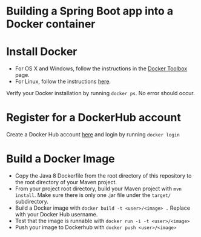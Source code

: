 # Building a Spring Boot app into a Docker container


Install Docker
==============

* For OS X and Windows, follow the instructions in the [Docker Toolbox](https://www.docker.com/toolbox) page.
* For Linux, follow the instructions [here](https://docs.docker.com/installation/ubuntulinux/).

Verify your Docker installation by running `docker ps`. No error should occur.

Register for a DockerHub account
================================

Create a Docker Hub account [here](https://hub.docker.com/) and login by running `docker login`

Build a Docker Image
====================

* Copy the Java 8 Dockerfile from the root directory of this repository to the root directory of your Maven project.
* From your project root directory, build your Maven project with `mvn install`. Make sure there is only one .jar file under the `target/` subdirectory.
* Build a Docker image with `docker build -t <user>/<image> .` Replace <user> with your Docker Hub username.
* Test that the image is runnable with `docker run -i -t <user>/<image>`
* Push your image to Dockerhub with `docker push <user>/<image>`

